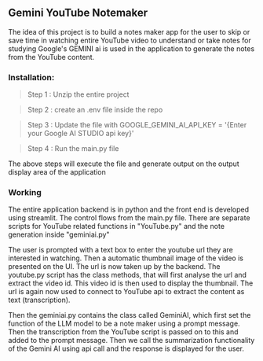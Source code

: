 ## Gemini YouTube Notemaker

The idea of this project is to build a notes maker app for the user to 
skip or save time in watching entire YouTube video to understand or take notes for studying
Google's GEMINI ai is used in the application to generate the notes from the YouTube content.

### Installation:

> Step 1 : Unzip the entire project 

> Step 2 : create an .env file inside the repo

> Step 3 : Update the file with GOOGLE_GEMINI_AI_API_KEY = '{Enter your Google AI STUDIO api key}'

> Step 4 : Run the main.py file

The above steps will execute the file and generate output on the output display area of the application

### Working

The entire application backend is in python and the front end is developed using
streamlit. 
The control flows from the main.py file. There are separate scripts for YouTube related functions in "YouTube.py"
and the note generation inside "geminiai.py"

The user is prompted with a text box to enter the youtube url they are interested in watching. Then a automatic thumbnail image of the
video is presented on the UI. The url is now taken up by the backend. The youtube.py script has the class methods, that will first analyse the url and extract the video id. 
This video id is then used to display the thumbnail. The url is again now used to connect to YouTube api to extract the content as
text (transcription).

Then the geminiai.py contains the class called GeminiAI, which first set the function of the LLM model to be a note maker
using a prompt message. Then the transcription from the YouTube script is passed on to this and added to the prompt message.
Then we call the summarization functionality of the Gemini AI using api call and the response is displayed for the user.



